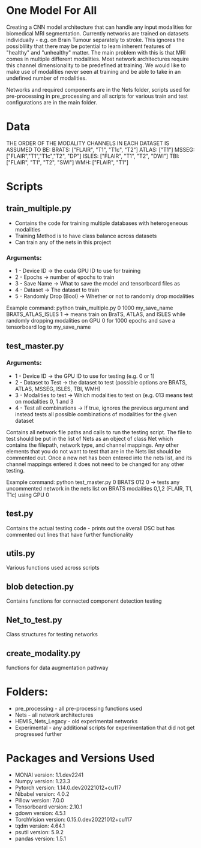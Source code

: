 # One Model For All

Creating a CNN model architecture that can handle any input modalities for biomedical MRI segmentation. Currently networks are trained on datasets individually - e.g. on Brain Tumour separately to stroke. This ignores the possiblility that there may be potential to learn inherent features of "healthy" and "unhealthy" matter. The main problem with this is that MRI comes in multiple different modalities. Most network architectures require this channel dimensionality to be predefined at training. We would like to make use of modalities never seen at training and be able to take in an undefined number of modalities.

Networks and required components are in the Nets folder, scripts used for pre-processing in pre_processing and all scripts for various train and test configurations are in the main folder.

# Data
THE ORDER OF THE MODALITY CHANNELS IN EACH DATASET IS ASSUMED TO BE:
BRATS: ["FLAIR", "T1", "T1c", "T2"]
ATLAS: ["T1"]
MSSEG: ["FLAIR","T1","T1c","T2", "DP"]
ISLES: ["FLAIR", "T1", "T2", "DWI"]
TBI: ["FLAIR", "T1", "T2", "SWI"]
WMH: ["FLAIR", "T1"]

# Scripts
## train_multiple.py
- Contains the code for training multiple databases with heterogeneous modalities
- Training Method is to have class balance across datasets
- Can train any of the nets in this project

### Arguments:
* 1 - Device ID -> the cuda GPU ID to use for training
* 2 - Epochs -> number of epochs to train
* 3 - Save Name -> What to save the model and tensorboard files as
* 4 - Dataset -> The dataset to train
* 5 - Randomly Drop (Bool) -> Whether or not to randomly drop modalities

Example command:
python train_multiple.py 0 1000 my_save_name BRATS_ATLAS_ISLES 1
-> means train on BraTS, ATLAS, and ISLES while randomly dropping modalities on GPU 0 for 1000 epochs and save a tensorboard log to my_save_name

## test_master.py 
### Arguments:
* 1 - Device ID -> the GPU ID to use for testing (e.g. 0 or 1)
* 2 - Dataset to Test -> the dataset to test (possible options are BRATS, ATLAS, MSSEG, ISLES, TBI, WMH)
* 3 - Modalities to test -> Which modalities to test on (e.g. 013 means test on modalities 0, 1 and 3
* 4 - Test all combinations -> If true, ignores the previous argument and instead tests all possible combinations of modalities for the given dataset

Contains all network file paths and calls to run the testing script. The file to test should be put in the list of Nets as an object of class Net which contains the filepath, network type, and channel mappings. Any other elements that you do not want to test that are in the Nets list should be commented out. Once a new net has been entered into the nets list, and its channel mappings entered it does not need to be changed for any other testing.

Example command:
python test_master.py 0 BRATS 012 0
-> tests any uncommented network in the nets list on BRATS modalities 0,1,2 (FLAIR, T1, T1c) using GPU 0

## test.py 
Contains the actual testing code - prints out the overall DSC but has commented out lines that have further functionality

## utils.py 
Various functions used across scripts

## blob detection.py 
Contains functions for connected component detection testing

## Net_to_test.py 
Class structures for testing networks

## create_modality.py 
functions for data augmentation pathway

# Folders:
* pre_processing - all pre-processing functions used
* Nets - all network architectures
* HEMIS_Nets_Legacy - old experimental networks 
* Experimental - any additional scripts for experimentation that did not get progressed further

# Packages and Versions Used
* MONAI version: 1.1.dev2241
* Numpy version: 1.23.3
* Pytorch version: 1.14.0.dev20221012+cu117
* Nibabel version: 4.0.2
* Pillow version: 7.0.0
* Tensorboard version: 2.10.1
* gdown version: 4.5.1
* TorchVision version: 0.15.0.dev20221012+cu117
* tqdm version: 4.64.1
* psutil version: 5.9.2
* pandas version: 1.5.1
